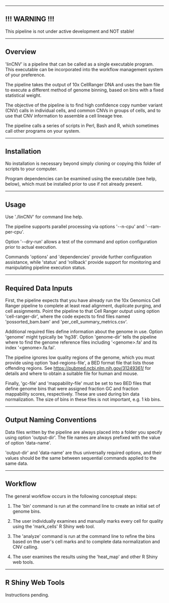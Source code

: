 
-----------------------------------------------------------
!!! WARNING !!!
-----------------------------------------------------------

This pipeline is not under active development and NOT stable!

-----------------------------------------------------------
Overview
-----------------------------------------------------------

'linCNV' is a pipeline that can be called as a single
executable program. This executable can be incorporated
into the workflow management system of your preference.

The pipeline takes the output of 10x CellRanger DNA and
uses the bam file to execute a different method of genome
binning, based on bins with a fixed statistical weight.

The objective of the pipeline is to find high confidence
copy number variant (CNV) calls in individual cells, and
common CNVs in groups of cells, and to use that CNV
information to assemble a cell lineage tree.

The pipeline calls a series of scripts in Perl, Bash and R,
which sometimes call other programs on your system.

-----------------------------------------------------------
Installation
-----------------------------------------------------------

No installation is necessary beyond simply cloning or copying
this folder of scripts to your computer.

Program dependencies can be examined using the executable
(see help, below), which must be installed prior to use if
not already present.

-----------------------------------------------------------
Usage
-----------------------------------------------------------

Use './linCNV' for command line help.

The pipeline supports parallel processing via options
'--n-cpu' and '--ram-per-cpu'.

Option '--dry-run' allows a test of the command and
option configuration prior to actual execution.

Commands 'options' and 'dependencies' provide further
configuration assistance, while 'status' and 'rollback'
provide support for monitoring and manipulating pipeline
execution status.

-----------------------------------------------------------
Required Data Inputs
-----------------------------------------------------------

First, the pipeline expects that you have already run the
10x Genomics Cell Ranger pipeline to complete at least
read alignment, duplicate purging, and cell assignments.
Point the pipeline to that Cell Ranger output using option
'cell-ranger-dir', where the code expects to find files
named 'possorted_bam.bam' and 'per_cell_summary_metrics.csv'.

Additional required  files define information about the
genome in use. Option 'genome' might typically be 'hg38'.
Option 'genome-dir' tells the pipeline where to find the
genome reference files including '\<genome\>.fa' and
its index '\<genome\>.fa.fai'.

The pipeline ignores low quality regions of the genome, which
you must provide using option 'bad-regions-file', a BED format
file that lists those offending regions. See
https://pubmed.ncbi.nlm.nih.gov/31249361/ for details and
where to obtain a suitable file for human and mouse.

Finally, 'gc-file' and 'mappability-file' must be set to
two BED files that define genome bins that were assigned
fraction GC and fraction mappability scores, respectively.
These are used during bin data normalization. The size of
bins in these files is not important, e.g. 1 kb bins.

-----------------------------------------------------------
Output Naming Conventions
-----------------------------------------------------------

Data files written by the pipeline are always placed into
a folder you specify using option 'output-dir'. The file
names are always prefixed with the value of option 'data-name'.

'output-dir' and 'data-name' are thus universally required
options, and their values should be the same between 
sequential commands applied to the same data. 

-----------------------------------------------------------
Workflow
-----------------------------------------------------------

The general workflow occurs in the following conceptual steps:

1) The 'bin' command is run at the command line to create an
initial set of genome bins.

2) The user individually examines and manually marks every cell
for quality using the 'mark_cells' R Shiny web tool.

3) The 'analyze' command is run at the command line to refine
the bins based on the user's cell marks and to complete data
normalization and CNV calling.

4) The user examines the results using the 'heat_map' and other
R Shiny web tools.

-----------------------------------------------------------
R Shiny Web Tools
-----------------------------------------------------------

Instructions pending.

